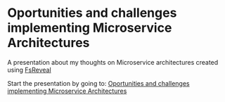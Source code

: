 # Oportunities and challenges implementing Microservice Architectures

A presentation about my thoughts on Microservice architectures created using [FsReveal](http://fsprojects.github.io/FsReveal/index.html)

Start the presentation by going to: [Oportunities and challenges implementing Microservice Architectures](http://Martin-Bohring.github.io/Microservices)
